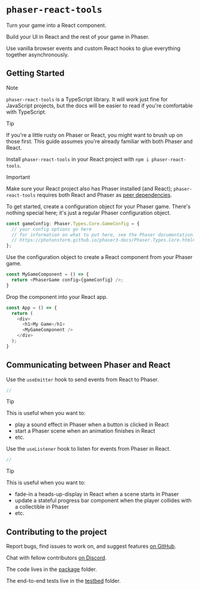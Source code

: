 # `phaser-react-tools`

Turn your game into a React component.

Build your UI in React and the rest of your game in Phaser.

Use vanilla browser events and custom React hooks to glue everything together asynchronously.

## Getting Started

> [!NOTE]
> `phaser-react-tools` is a TypeScript library.
> It will work just fine for JavaScript projects, but the docs will be easier to read if you're comfortable with TypeScript.

> [!TIP]
> If you're a little rusty on Phaser or React, you might want to brush up on those first.
> This guide assumes you're already familiar with both Phaser and React.

Install `phaser-react-tools` in your React project with `npm i phaser-react-tools`.

> [!IMPORTANT]
> Make sure your React project also has Phaser installed (and React);
> `phaser-react-tools` requires both React and Phaser as [peer dependencies](https://nodejs.org/en/blog/npm/peer-dependencies/).

To get started, create a configuration object for your Phaser game.
There's nothing special here; it's just a regular Phaser configuration object.

```typescript jsx
const gameConfig: Phaser.Types.Core.GameConfig = {
  // your config options go here
  // for information on what to put here, see the Phaser documentation:
  // https://photonstorm.github.io/phaser3-docs/Phaser.Types.Core.html#.GameConfig__anchor
};
```

Use the configuration object to create a React component from your Phaser game.

```typescript jsx
const MyGameComponent = () => {
  return <PhaserGame config={gameConfig} />;
}
```

Drop the component into your React app.

```typescript jsx
const App = () => {
  return (
	<div>
	  <h1>My Game</h1>
	  <MyGameComponent />
	</div>
  );
}
```

## Communicating between Phaser and React

Use the `useEmitter` hook to send events from React to Phaser.

```typescript jsx
//
```

> [!TIP]
> This is useful when you want to:
> - play a sound effect in Phaser when a button is clicked in React
> - start a Phaser scene when an animation finishes in React
> - etc.

Use the `useListener` hook to listen for events from Phaser in React.


```typescript jsx
//
```

> [!TIP]
> This is useful when you want to:
> - fade-in a heads-up-display in React when a scene starts in Phaser
> - update a stateful progress bar component when the player collides with a collectible in Phaser
> - etc.

## Contributing to the project

Report bugs, find issues to work on, and suggest features [on GitHub](https://github.com/benrosen/phaser-react-tools/issues).

Chat with fellow contributors [on Discord](https://discord.gg/jKzEuh5BzZ).

The code lives in the [package](./package) folder.

The end-to-end tests live in the [testbed](./testbed) folder.
